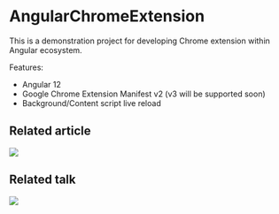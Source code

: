 # AngularChromeExtension

This is a demonstration project for developing Chrome extension within Angular ecosystem. 

Features: 
 - Angular 12
 - Google Chrome Extension Manifest v2 (v3 will be supported soon)
 - Background/Content script live reload

## Related article
[![](https://miro.medium.com/max/1920/1*yPzpouKBY1mORRbnnUSviA.png)](https://www.justjeb.com/post/chrome-extension-with-angular-from-zero-to-a-little-hero)

## Related talk
[![](http://img.youtube.com/vi/T1gLcRa2Fm0/0.jpg)](http://www.youtube.com/watch?v=T1gLcRa2Fm0)
